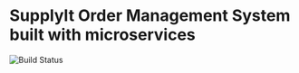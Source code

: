 # SupplyIt Order Management System built with microservices

![Build Status](https://travis-ci.com/argipap/SupplyItCodeBase.svg?branch=master)
